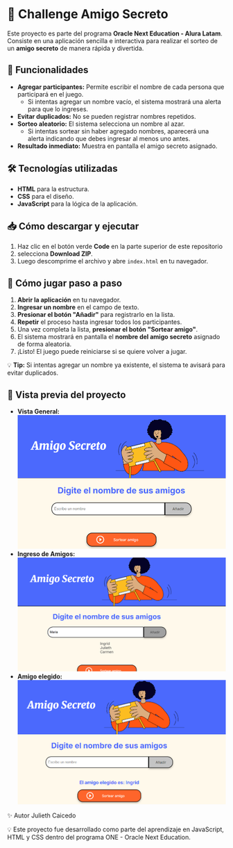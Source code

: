 # 🎁 Challenge Amigo Secreto

Este proyecto es parte del programa **Oracle Next Education - Alura Latam**.  
Consiste en una aplicación sencilla e interactiva para realizar el sorteo de un **amigo secreto** de manera rápida y divertida.

## 🚀 Funcionalidades
- **Agregar participantes:** Permite escribir el nombre de cada persona que participará en el juego.
  - Si intentas agregar un nombre vacío, el sistema mostrará una alerta para que lo ingreses.  
- **Evitar duplicados:** No se pueden registrar nombres repetidos.
- **Sorteo aleatorio:** El sistema selecciona un nombre al azar.
  - Si intentas sortear sin haber agregado nombres, aparecerá una alerta indicando que debes ingresar al menos uno antes.  
- **Resultado inmediato:** Muestra en pantalla el amigo secreto asignado.

## 🛠️ Tecnologías utilizadas
- **HTML** para la estructura.
- **CSS** para el diseño.
- **JavaScript** para la lógica de la aplicación.

## 📥 Cómo descargar y ejecutar
1. Haz clic en el botón verde **Code** en la parte superior de este repositorio 
2. selecciona **Download ZIP**.  
3. Luego descomprime el archivo y abre `index.html` en tu navegador.

## 📖 Cómo jugar paso a paso
1. **Abrir la aplicación** en tu navegador.
2. **Ingresar un nombre** en el campo de texto.
3. **Presionar el botón "Añadir"** para registrarlo en la lista.
4. **Repetir** el proceso hasta ingresar todos los participantes.
5. Una vez completa la lista, **presionar el botón "Sortear amigo"**.
6. El sistema mostrará en pantalla el **nombre del amigo secreto** asignado de forma aleatoria.
7. ¡Listo! El juego puede reiniciarse si se quiere volver a jugar.

💡 **Tip:** Si intentas agregar un nombre ya existente, el sistema te avisará para evitar duplicados.


## 📸 Vista previa del proyecto
- **Vista General:**
![Vista previa del proyecto](assets/juego-general.png)
- **Ingreso de Amigos:**
![Vista previa del Ingreso de Amigos](assets/ingreso-de-amigos.png)
- **Amigo elegido:**
![Vista previa del Amigo Elegido](assets/amigo-elegido.png)


✨ Autor
Julieth Caicedo

💡 Este proyecto fue desarrollado como parte del aprendizaje en JavaScript, HTML y CSS dentro del programa ONE - Oracle Next Education.